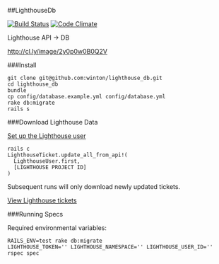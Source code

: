 ##LighthouseDb

[![Build Status](https://travis-ci.org/winton/lighthouse_db.svg?branch=master)](https://travis-ci.org/winton/lighthouse_db) [![Code Climate](https://codeclimate.com/repos/533278906956807aae005f2a/badges/6d478f0656290243abfc/gpa.png)](https://codeclimate.com/repos/533278906956807aae005f2a/feed)

Lighthouse API -> DB

http://cl.ly/image/2y0p0w0B0Q2V

###Install

    git clone git@github.com:winton/lighthouse_db.git
    cd lighthouse_db
    bundle
    cp config/database.example.yml config/database.yml
    rake db:migrate
    rails s

###Download Lighthouse Data

[Set up the Lighthouse user](http://127.0.0.1:3000/admin/lighthouse_users/new)

    rails c
    LighthouseTicket.update_all_from_api!(
      LighthouseUser.first,
      [LIGHTHOUSE PROJECT ID]
    )

Subsequent runs will only download newly updated tickets.

[View Lighthouse tickets](http://127.0.0.1:3000/admin/lighthouse_tickets)

###Running Specs

Required environmental variables:

    RAILS_ENV=test rake db:migrate  
    LIGHTHOUSE_TOKEN='' LIGHTHOUSE_NAMESPACE='' LIGHTHOUSE_USER_ID='' rspec spec